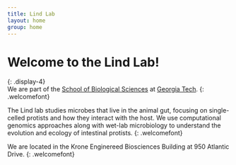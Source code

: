 ```yaml
---
title: Lind Lab
layout: home
group: home
---
```


<!-- ![landing photo](static/img/logo/cf.png){:style="max-width: 30%; height: auto;"} -->

# Welcome to the Lind Lab!
{: .display-4}
<br>
We are part of the [School of Biological Sciences](https://biosciences.gatech.edu/) at [Georgia Tech](https://www.gatech.edu/).
{: .welcomefont}

<!-- ![Lind lab logo](static/img/logo/jf_retreat_logo.svg){:style="max-width: 100%; height: auto;"} -->
<!-- <img align="left" style="fmax-width:30%" src="/static/img/logo/cf.png"> -->

The Lind lab studies microbes that live in the animal gut, focusing on single-celled protists and how they interact with the host. We use computational genomics approaches along with wet-lab microbiology to understand the evolution and ecology of intestinal protists.
{: .welcomefont}

We are located in the Krone Enginereed Biosciences Building at 950 Atlantic Drive.
{: .welcomefont}
